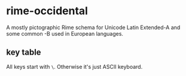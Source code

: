 # rime-occidental

A mostly pictographic Rime schema for Unicode Latin Extended-A and some common -B used in European languages. 

## key table

All keys start with `\`. Otherwise it's just ASCII keyboard.
